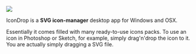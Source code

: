 ![](https://raw.githubusercontent.com/MISoftware/IconDrop/master/demo.gif)

IconDrop is a **SVG icon-manager** desktop app for Windows and OSX.

Essentially it comes filled with many ready-to-use icons packs. To use an icon in Photoshop or Sketch, for example, simply drag'n'drop the icon to it. You are actually simply dragging a SVG file.